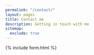 ```yaml
---
permalink: "/contact/"
layout: pages
title: Contact me
description: Getting in touch with me
sitemap:
  exclude: true
---
```



{% include form.html %}
